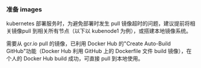 ### 准备 images

kubernetes 部署服务时，为避免部署时发生 pull 镜像超时的问题，建议提前将相关镜像pull 到相关所有节点（以下以 kubenode1 为例），或搭建本地镜像系统。

需要从 gcr.io pull 的镜像，已利用 Docker Hub 的"Create Auto-Build GitHub"功能（Docker Hub 利用 GitHub 上的 Dockerfile 文件 build 镜像），在个人的 Docker Hub build 成功，可直接 pull 到本地使用。

















